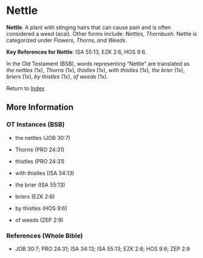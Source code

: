 # Nettle
**Nettle**. 
A plant with stinging hairs that can cause pain and is often considered a weed (acai). 
Other forms include: 
*Nettles*, *Thornbush*. 
Nettle is categorized under _Flowers, Thorns, and Weeds_. 


**Key References for Nettle**: 
ISA 55:13, EZK 2:6, HOS 9:6. 


In the Old Testament (BSB), words representing “Nettle” are translated as 
*the nettles* (1x), *Thorns* (1x), *thistles* (1x), *with thistles* (1x), *the brier* (1x), *briers* (1x), *by thistles* (1x), *of weeds* (1x). 




Return to [Index](00-Index.md)

## More Information

### OT Instances (BSB)

* the nettles (JOB 30:7)

* Thorns (PRO 24:31)

* thistles (PRO 24:31)

* with thistles (ISA 34:13)

* the brier (ISA 55:13)

* briers (EZK 2:6)

* by thistles (HOS 9:6)

* of weeds (ZEP 2:9)



### References (Whole Bible)

* JOB 30:7; PRO 24:31; ISA 34:13; ISA 55:13; EZK 2:6; HOS 9:6; ZEP 2:9




